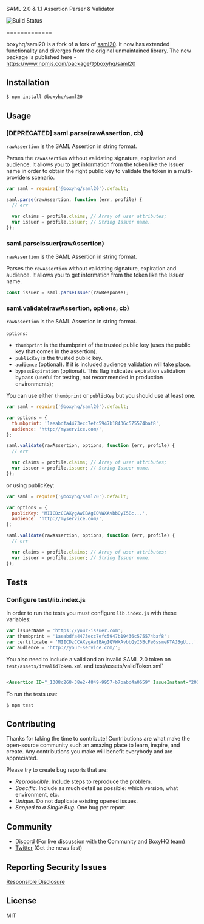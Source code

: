 SAML 2.0 & 1.1 Assertion Parser & Validator

![Build Status](https://github.com/boxyhq/saml20/actions/workflows/node.js.yml/badge.svg)

=============

boxyhq/saml20 is a fork of a fork of [saml20](https://github.com/leandrob/saml20). It now has extended functionality and diverges from the original unmaintained library. The new package is published here - https://www.npmjs.com/package/@boxyhq/saml20

## Installation

```bash
$ npm install @boxyhq/saml20
```

## Usage

### [DEPRECATED] saml.parse(rawAssertion, cb)

`rawAssertion` is the SAML Assertion in string format.

Parses the `rawAssertion` without validating signature, expiration and audience. It allows you to get information from the token like the Issuer name in order to obtain the right public key to validate the token in a multi-providers scenario.

```javascript
var saml = require('@boxyhq/saml20').default;

saml.parse(rawAssertion, function (err, profile) {
  // err

  var claims = profile.claims; // Array of user attributes;
  var issuer = profile.issuer; // String Issuer name.
});
```

### saml.parseIssuer(rawAssertion)

`rawAssertion` is the SAML Assertion in string format.

Parses the `rawAssertion` without validating signature, expiration and audience. It allows you to get information from the token like the Issuer name.

```javascript
const issuer = saml.parseIssuer(rawResponse);
```

### saml.validate(rawAssertion, options, cb)

`rawAssertion` is the SAML Assertion in string format.

`options`:

- `thumbprint` is the thumbprint of the trusted public key (uses the public key that comes in the assertion).
- `publicKey` is the trusted public key.
- `audience` (optional). If it is included audience validation will take place.
- `bypassExpiration` (optional). This flag indicates expiration validation bypass (useful for testing, not recommended in production environments);

You can use either `thumbprint` or `publicKey` but you should use at least one.

```javascript
var saml = require('@boxyhq/saml20').default;

var options = {
  thumbprint: '1aeabdfa4473ecc7efc5947b18436c575574baf8',
  audience: 'http://myservice.com/',
};

saml.validate(rawAssertion, options, function (err, profile) {
  // err

  var claims = profile.claims; // Array of user attributes;
  var issuer = profile.issuer; // String Issuer name.
});
```

or using publicKey:

```javascript
var saml = require('@boxyhq/saml20').default;

var options = {
  publicKey: 'MIICDzCCAXygAwIBAgIQVWXAvbbQyI5Bc...',
  audience: 'http://myservice.com/',
};

saml.validate(rawAssertion, options, function (err, profile) {
  // err

  var claims = profile.claims; // Array of user attributes;
  var issuer = profile.issuer; // String Issuer name.
});
```

## Tests

### Configure test/lib.index.js

In order to run the tests you must configure `lib.index.js` with these variables:

```javascript
var issuerName = 'https://your-issuer.com';
var thumbprint = '1aeabdfa4473ecc7efc5947b19436c575574baf8';
var certificate = 'MIICDzCCAXygAwIBAgIQVWXAvbbQyI5BcFe0ssmeKTAJBgU...';
var audience = 'http://your-service.com/';
```

You also need to include a valid and an invalid SAML 2.0 token on `test/assets/invalidToken.xml` and test/assets/validToken.xml`

```xml

<Assertion ID="_1308c268-38e2-4849-9957-b7babd4a0659" IssueInstant="2014-03-01T04:04:52.919Z" Version="2.0" xmlns="urn:oasis:names:tc:SAML:2.0:assertion"><Issuer>https://your-issuer.com/</Issuer><ds:Signature xmlns:ds="http://www.w3.org/2000/09/xmldsig#"><ds:SignedInfo><ds:CanonicalizationMethod Algorithm="http://www.w3.org/2001/10/xml-exc-c14n#" /><ds:SignatureMethod Algorithm="http://www.w3.org/2001/04/xmldsig-more#rsa-sha256" /><ds:Reference URI="#_1308c268-38e2-4849-9957-b7babd4a0659"><ds:Transforms><ds:Transform Algorithm="http://www.w3.org/2000/09/xmldsig#enveloped-signature" /><ds:Transform Algorithm="http://www.w3.org/2001/10/xml-exc-c14n#" /></ds:Transforms><ds:DigestMethod Algorithm="http://www.w3.org/2001/04/xmlenc#sha256" /><ds:DigestValue>qJQjAuaj7adyLkl6m3T1oRhtYytu4bebq9JcQObZIu8=</ds:DigestValue></ds:Reference></ds:SignedInfo><ds:SignatureValue>amPTOSqkEq5ppbCyUgGgm....</Assertion>

```

To run the tests use:

```bash
$ npm test
```
## Contributing

Thanks for taking the time to contribute! Contributions are what make the open-source community such an amazing place to learn, inspire, and create. Any contributions you make will benefit everybody and are appreciated.

Please try to create bug reports that are:

- _Reproducible._ Include steps to reproduce the problem.
- _Specific._ Include as much detail as possible: which version, what environment, etc.
- _Unique._ Do not duplicate existing opened issues.
- _Scoped to a Single Bug._ One bug per report.

## Community

- [Discord](https://discord.gg/uyb7pYt4Pa) (For live discussion with the Community and BoxyHQ team)
- [Twitter](https://twitter.com/BoxyHQ) (Get the news fast)

## Reporting Security Issues

[Responsible Disclosure](SECURITY.md)

## License

MIT
